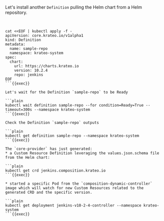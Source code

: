 
Let's install another `Definition` pulling the Helm chart from a Helm repository.

<br>

```plain
cat <<EOF | kubectl apply -f -
apiVersion: core.krateo.io/v1alpha1
kind: Definition
metadata:
  name: sample-repo
  namespace: krateo-system
spec:
  chart:
    url: https://charts.krateo.io
    version: 10.2.4
    repo: jenkins
EOF
```{{exec}}

Let's wait for the Definition `sample-repo` to be Ready

```plain
kubectl wait definition sample-repo --for condition=Ready=True --timeout=300s --namespace krateo-system
```{{exec}}

Check the Definition `sample-repo` outputs

```plain
kubectl get definition sample-repo --namespace krateo-system
```{{exec}}

The `core-provider` has just generated:
* a Custom Resource Definition leveraging the values.json.schema file from the Helm chart:

```plain
kubectl get crd jenkins.composition.krateo.io
```{{exec}}

* started a specific Pod from the `composition-dynamic-controller` image which will watch for new Custom Resources related to the generated CRD and the specific version.

```plain
kubectl get deployment jenkins-v10-2-4-controller --namespace krateo-system
```{{exec}}
